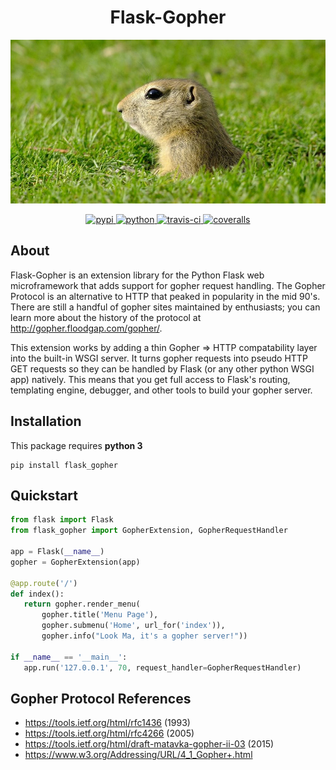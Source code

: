<h1 align="center">Flask-Gopher</h1>

<p align="center">
  <img alt="gopher" src="resources/gopher_alt.jpg"/>
</p>

<p align="center">
  <a href="https://pypi.python.org/pypi/flask-gopher/">
    <img alt="pypi" src="https://img.shields.io/pypi/v/flask-gopher.svg?label=version"/>
  </a>
  <a href="https://pypi.python.org/pypi/flask-gopher/">
    <img alt="python" src="https://img.shields.io/badge/python-3.4+-blue.svg"/>
  </a>
  <a href="https://travis-ci.org/michael-lazar/flask-gopher">
    <img alt="travis-ci" src="https://travis-ci.org/michael-lazar/flask-gopher.svg?branch=master"/>
  </a>
  <a href="https://coveralls.io/github/michael-lazar/flask-gopher?branch=master">
    <img alt="coveralls" src="https://coveralls.io/repos/michael-lazar/flask-gopher/badge.svg?branch=master&service=github"/>
  </a>
</p>

## About

Flask-Gopher is an extension library for the Python Flask web microframework that adds support for gopher request handling. The Gopher Protocol is an alternative to HTTP that peaked in popularity in the mid 90's. There are still a handful of gopher sites maintained by enthusiasts; you can learn more about the history of the protocol at http://gopher.floodgap.com/gopher/.

This extension works by adding a thin Gopher => HTTP compatability layer into the built-in WSGI server. It turns gopher requests into pseudo HTTP GET requests so they can be handled by Flask (or any other python WSGI app) natively. This means that you get full access to Flask's routing, templating engine, debugger, and other tools to build your gopher server.

## Installation

This package requires **python 3**

```
pip install flask_gopher
```

## Quickstart

```python
from flask import Flask
from flask_gopher import GopherExtension, GopherRequestHandler

app = Flask(__name__)
gopher = GopherExtension(app)

@app.route('/')
def index():
   return gopher.render_menu(
       gopher.title('Menu Page'),
       gopher.submenu('Home', url_for('index')),
       gopher.info("Look Ma, it's a gopher server!"))

if __name__ == '__main__':
   app.run('127.0.0.1', 70, request_handler=GopherRequestHandler)
```

## Gopher Protocol References

- https://tools.ietf.org/html/rfc1436 (1993)
- https://tools.ietf.org/html/rfc4266 (2005)
- https://tools.ietf.org/html/draft-matavka-gopher-ii-03 (2015)
- https://www.w3.org/Addressing/URL/4_1_Gopher+.html

